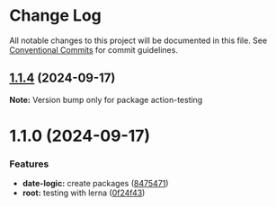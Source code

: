 # Change Log

All notable changes to this project will be documented in this file.
See [Conventional Commits](https://conventionalcommits.org) for commit guidelines.

## [1.1.4](https://github.com/DitwanP/action-testing/compare/v1.1.3...v1.1.4) (2024-09-17)

**Note:** Version bump only for package action-testing





# 1.1.0 (2024-09-17)


### Features

* **date-logic:** create packages ([8475471](https://github.com/DitwanP/action-testing/commit/847547140a521820632f2d3b1ac1249941dec848))
* **root:** testing with lerna ([0f24f43](https://github.com/DitwanP/action-testing/commit/0f24f434e7927ba29085d45c780e8fea2b532a61))
